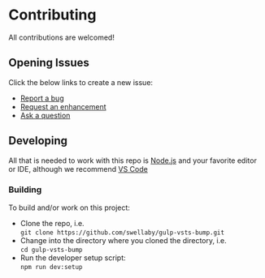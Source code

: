 # Contributing
All contributions are welcomed!

## Opening Issues
Click the below links to create a new issue:

- [Report a bug][create-bug-url]
- [Request an enhancement][create-enhancement-url]
- [Ask a question][create-question-url]

## Developing
All that is needed to work with this repo is [Node.js][nodejs-url] and your favorite editor or IDE, although we recommend [VS Code][vscode-url]

### Building
To build and/or work on this project:

- Clone the repo, i.e.  
 `git clone https://github.com/swellaby/gulp-vsts-bump.git`
- Change into the directory where you cloned the directory, i.e.  
 `cd gulp-vsts-bump`
- Run the developer setup script:  
`npm run dev:setup`

[create-bug-url]: https://github.com/swellaby/gulp-vsts-bump/issues/new?template=BUG_TEMPLATE.md&labels=bug,unreviewed&title=Bug:%20
[create-question-url]: https://github.com/swellaby/gulp-vsts-bump/issues/new?template=QUESTION_TEMPLATE.md&labels=question,unreviewed&title=Q:%20
[create-enhancement-url]: https://github.com/swellaby/gulp-vsts-bump/issues/new?template=ENHANCEMENT_TEMPLATE.md&labels=enhancement,unreviewed&title=E:%20
[nodejs-url]:https://nodejs.org/en/download/
[vscode-url]: https://code.visualstudio.com/